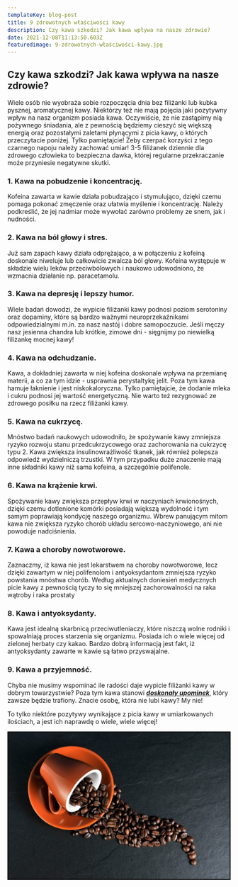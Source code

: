 ```yaml
---
templateKey: blog-post
title: 9 zdrowotnych właściwości kawy
description: Czy kawa szkodzi? Jak kawa wpływa na nasze zdrowie?
date: 2021-12-08T11:13:50.603Z
featuredimage: 9-zdrowotnych-właściwości-kawy.jpg
---
```

## Czy kawa szkodzi? Jak kawa wpływa na nasze zdrowie?

Wiele osób nie wyobraża sobie rozpoczęcia dnia bez filiżanki lub kubka pysznej, aromatycznej kawy. Niektórzy też nie mają pojęcia jaki pozytywny wpływ na nasz organizm posiada kawa. Oczywiście, że nie zastąpimy nią pożywnego śniadania, ale z pewnością będziemy cieszyć się większą energią oraz pozostałymi zaletami płynącymi z picia kawy, o których przeczytacie poniżej. Tylko pamiętajcie! Żeby czerpać korzyści z tego czarnego napoju należy zachować umiar! 3-5 filiżanek dziennie dla zdrowego człowieka to bezpieczna dawka, której regularne przekraczanie może przyniesie negatywne skutki.

### **1. Kawa na pobudzenie i koncentrację.**

Kofeina zawarta w kawie działa pobudzająco i stymulująco, dzięki czemu pomaga pokonać zmęczenie oraz ułatwia myślenie i koncentrację. Należy podkreślić, że jej nadmiar może wywołać zarówno problemy ze snem, jak i nudności.

### **2. Kawa na ból głowy i stres.**

Już sam zapach kawy działa odprężająco, a w połączeniu z kofeiną doskonale niweluje lub całkowicie zwalcza ból głowy. Kofeina występuje w składzie wielu leków przeciwbólowych i naukowo udowodniono, że wzmacnia działanie np. paracetamolu.

### **3. Kawa na depresję i lepszy humor.**

Wiele badań dowodzi, że wypicie filiżanki kawy podnosi poziom serotoniny oraz dopaminy, które są bardzo ważnymi neuroprzekaźnikami odpowiedzialnymi m.in. za nasz nastój i dobre samopoczucie. Jeśli męczy nasz jesienna chandra lub krótkie, zimowe dni - sięgnijmy po niewielką filiżankę mocnej kawy!

### **4. Kawa na odchudzanie.**

Kawa, a dokładniej zawarta w niej kofeina doskonale wpływa na przemianę materii, a co za tym idzie - usprawnia perystaltykę jelit. Poza tym kawa hamuje łaknienie i jest niskokaloryczna. Tylko pamiętajcie, że dodanie mleka i cukru podnosi jej wartość energetyczną. Nie warto też rezygnować ze zdrowego posiłku na rzecz filiżanki kawy.

### **5. Kawa na cukrzycę.**

Mnóstwo badań naukowych udowodniło, że spożywanie kawy zmniejsza ryzyko rozwoju stanu przedcukrzycowego oraz zachorowania na cukrzycę typu 2. Kawa zwiększa insulinowrażliwość tkanek, jak również polepsza odpowiedź wydzielniczą trzustki. W tym przypadku duże znaczenie mają inne składniki kawy niż sama kofeina, a szczególnie polifenole.

### **6. Kawa na krążenie krwi.**

Spożywanie kawy zwiększa przepływ krwi w naczyniach krwionośnych, dzięki czemu dotlenione komórki posiadają większą wydolność i tym samym poprawiają kondycję naszego organizmu. Wbrew panującym mitom kawa nie zwiększa ryzyko chorób układu sercowo-naczyniowego, ani nie powoduje nadciśnienia.

### **7. Kawa a choroby nowotworowe.**

Zaznaczmy, iż kawa nie jest lekarstwem na choroby nowotworowe, lecz dzięki zawartym w niej polifenolom i antyoksydantom zmniejsza ryzyko powstania mnóstwa chorób. Według aktualnych doniesień medycznych picie kawy z pewnością tyczy to się mniejszej zachorowalności na raka wątroby i raka prostaty

### **8. Kawa i antyoksydanty.**

Kawa jest idealną skarbnicą przeciwutleniaczy, które niszczą wolne rodniki i spowalniają proces starzenia się organizmu. Posiada ich o wiele więcej od zielonej herbaty czy kakao. Bardzo dobrą informacją jest fakt, iż antyoksydanty zawarte w kawie są łatwo przyswajalne.

### **9. Kawa a przyjemność.**

Chyba nie musimy wspominać ile radości daje wypicie filiżanki kawy w dobrym towarzystwie? Poza tym kawa stanowi ***[doskonały upominek](https://numine.pl/shop/)***, który zawsze będzie trafiony. Znacie osobę, która nie lubi kawy? My nie!

To tylko niektóre pozytywy wynikające z picia kawy w umiarkowanych ilościach, a jest ich naprawdę o wiele, wiele więcej! 

![](9-zdrowotnych-właściwości-kawy.jpg)